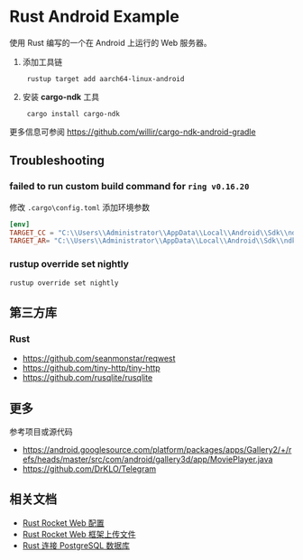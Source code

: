 # Rust Android Example

使用 Rust 编写的一个在 Android 上运行的 Web 服务器。 

1. 添加工具链

        rustup target add aarch64-linux-android
2. 安装 **cargo-ndk** 工具

        cargo install cargo-ndk

更多信息可参阅 https://github.com/willir/cargo-ndk-android-gradle

## Troubleshooting

### failed to run custom build command for `ring v0.16.20`

修改 `.cargo\config.toml` 添加环境参数

```toml
[env]
TARGET_CC = "C:\\Users\\Administrator\\AppData\\Local\\Android\\Sdk\\ndk\\23.1.7779620\\toolchains\\llvm\\prebuilt\\windows-x86_64\\bin\\aarch64-linux-android21-clang.cmd"
TARGET_AR= "C:\\Users\\Administrator\\AppData\\Local\\Android\\Sdk\\ndk\\23.1.7779620\\toolchains\\llvm\\prebuilt\\windows-x86_64\\bin\\llvm-ar.exe"
```

### rustup override set nightly

```
rustup override set nightly
```

## 第三方库

### Rust

- https://github.com/seanmonstar/reqwest
- https://github.com/tiny-http/tiny-http
- https://github.com/rusqlite/rusqlite

## 更多

参考项目或源代码

- https://android.googlesource.com/platform/packages/apps/Gallery2/+/refs/heads/master/src/com/android/gallery3d/app/MoviePlayer.java
- https://github.com/DrKLO/Telegram

## 相关文档

- [Rust Rocket Web 配置](https://kpkpkp.cn/article?id=12)
- [Rust Rocket Web 框架上传文件](https://kpkpkp.cn/article?id=11)
- [Rust 连接 PostgreSQL 数据库](https://kpkpkp.cn/article?id=9)
